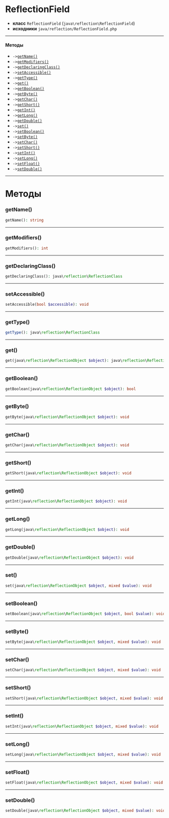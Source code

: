 # ReflectionField

- **класс** `ReflectionField` (`java\reflection\ReflectionField`)
- **исходники** `java/reflection/ReflectionField.php`

---

#### Методы

- `->`[`getName()`](#method-getname)
- `->`[`getModifiers()`](#method-getmodifiers)
- `->`[`getDeclaringClass()`](#method-getdeclaringclass)
- `->`[`setAccessible()`](#method-setaccessible)
- `->`[`getType()`](#method-gettype)
- `->`[`get()`](#method-get)
- `->`[`getBoolean()`](#method-getboolean)
- `->`[`getByte()`](#method-getbyte)
- `->`[`getChar()`](#method-getchar)
- `->`[`getShort()`](#method-getshort)
- `->`[`getInt()`](#method-getint)
- `->`[`getLong()`](#method-getlong)
- `->`[`getDouble()`](#method-getdouble)
- `->`[`set()`](#method-set)
- `->`[`setBoolean()`](#method-setboolean)
- `->`[`setByte()`](#method-setbyte)
- `->`[`setChar()`](#method-setchar)
- `->`[`setShort()`](#method-setshort)
- `->`[`setInt()`](#method-setint)
- `->`[`setLong()`](#method-setlong)
- `->`[`setFloat()`](#method-setfloat)
- `->`[`setDouble()`](#method-setdouble)

---
# Методы

<a name="method-getname"></a>

### getName()
```php
getName(): string
```

---

<a name="method-getmodifiers"></a>

### getModifiers()
```php
getModifiers(): int
```

---

<a name="method-getdeclaringclass"></a>

### getDeclaringClass()
```php
getDeclaringClass(): java\reflection\ReflectionClass
```

---

<a name="method-setaccessible"></a>

### setAccessible()
```php
setAccessible(bool $accessible): void
```

---

<a name="method-gettype"></a>

### getType()
```php
getType(): java\reflection\ReflectionClass
```

---

<a name="method-get"></a>

### get()
```php
get(java\reflection\ReflectionObject $object): java\reflection\ReflectionObject
```

---

<a name="method-getboolean"></a>

### getBoolean()
```php
getBoolean(java\reflection\ReflectionObject $object): bool
```

---

<a name="method-getbyte"></a>

### getByte()
```php
getByte(java\reflection\ReflectionObject $object): void
```

---

<a name="method-getchar"></a>

### getChar()
```php
getChar(java\reflection\ReflectionObject $object): void
```

---

<a name="method-getshort"></a>

### getShort()
```php
getShort(java\reflection\ReflectionObject $object): void
```

---

<a name="method-getint"></a>

### getInt()
```php
getInt(java\reflection\ReflectionObject $object): void
```

---

<a name="method-getlong"></a>

### getLong()
```php
getLong(java\reflection\ReflectionObject $object): void
```

---

<a name="method-getdouble"></a>

### getDouble()
```php
getDouble(java\reflection\ReflectionObject $object): void
```

---

<a name="method-set"></a>

### set()
```php
set(java\reflection\ReflectionObject $object, mixed $value): void
```

---

<a name="method-setboolean"></a>

### setBoolean()
```php
setBoolean(java\reflection\ReflectionObject $object, bool $value): void
```

---

<a name="method-setbyte"></a>

### setByte()
```php
setByte(java\reflection\ReflectionObject $object, mixed $value): void
```

---

<a name="method-setchar"></a>

### setChar()
```php
setChar(java\reflection\ReflectionObject $object, mixed $value): void
```

---

<a name="method-setshort"></a>

### setShort()
```php
setShort(java\reflection\ReflectionObject $object, mixed $value): void
```

---

<a name="method-setint"></a>

### setInt()
```php
setInt(java\reflection\ReflectionObject $object, mixed $value): void
```

---

<a name="method-setlong"></a>

### setLong()
```php
setLong(java\reflection\ReflectionObject $object, mixed $value): void
```

---

<a name="method-setfloat"></a>

### setFloat()
```php
setFloat(java\reflection\ReflectionObject $object, mixed $value): void
```

---

<a name="method-setdouble"></a>

### setDouble()
```php
setDouble(java\reflection\ReflectionObject $object, mixed $value): void
```